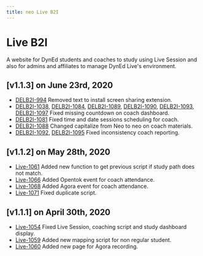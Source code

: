 ```yaml
---
title: neo Live B2I
---
```


# Live B2I
A website for DynEd students and coaches to study using Live Session and also for admins and affiliates to manage DynEd Live's environment.

## [v1.1.3] on June 23rd, 2020
- [DELB2I-994](https://dyned.myjetbrains.com/youtrack/issue/DELB2I-994) Removed text to install screen sharing extension.
- [DELB2I-1038](https://dyned.myjetbrains.com/youtrack/issue/DELB2I-1038),  [DELB2I-1084](https://dyned.myjetbrains.com/youtrack/issue/DELB2I-1084),  [DELB2I-1089](https://dyned.myjetbrains.com/youtrack/issue/DELB2I-1089),  [DELB2I-1090](https://dyned.myjetbrains.com/youtrack/issue/DELB2I-1090),  [DELB2I-1093](https://dyned.myjetbrains.com/youtrack/issue/DELB2I-1093),
[DELB2I-1097](https://dyned.myjetbrains.com/youtrack/issue/DELB2I-1097) Fixed missing countdown on coach dashboard.
- [DELB2I-1081](https://dyned.myjetbrains.com/youtrack/issue/DELB2I-1081) Fixed time and date sessions scheduling for coach.
- [DELB2I-1088](https://dyned.myjetbrains.com/youtrack/issue/DELB2I-1088) Changed capitalize from Neo to neo on coach materials.
- [DELB2I-1092](https://dyned.myjetbrains.com/youtrack/issue/DELB2I-1092),
[DELB2I-1095](https://dyned.myjetbrains.com/youtrack/issue/DELB2I-1095) Fixed inconsistency coach reporting.

## [v1.1.2] on May 28th, 2020
- [Live-1061](https://dyned.myjetbrains.com/youtrack/issue/Live-1061) Added new function to get previous script if study path does not match.
- [Live-1066](https://dyned.myjetbrains.com/youtrack/issue/Live-1066) Added Opentok event for coach attendance.
- [Live-1068](https://dyned.myjetbrains.com/youtrack/issue/Live-1068) Added Agora event for coach attendance.
- [Live-1071](https://dyned.myjetbrains.com/youtrack/issue/Live-1071) Fixed duplicate script.

## [v1.1.1] on April 30th, 2020
- [Live-1054](https://dyned.myjetbrains.com/youtrack/issue/Live-1054) Fixed Live Session, coaching script and study dashboard display.
- [Live-1059](https://dyned.myjetbrains.com/youtrack/issue/Live-1059) Added new mapping script for non regular student.
- [Live-1060](https://dyned.myjetbrains.com/youtrack/issue/Live-1060) Added new page for Agora recording.
